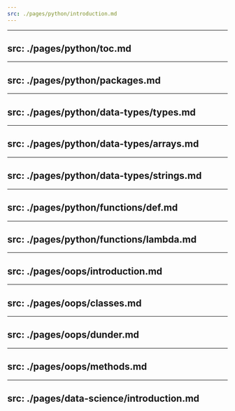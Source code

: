 ```yaml
---
src: ./pages/python/introduction.md
---
```


---
src: ./pages/python/toc.md
---

---
src: ./pages/python/packages.md
---

---
src: ./pages/python/data-types/types.md
---

---
src: ./pages/python/data-types/arrays.md
---

---
src: ./pages/python/data-types/strings.md
---

---
src: ./pages/python/functions/def.md
---

---
src: ./pages/python/functions/lambda.md
---

---
src: ./pages/oops/introduction.md
---

---
src: ./pages/oops/classes.md
---

---
src: ./pages/oops/dunder.md
---

---
src: ./pages/oops/methods.md
---

---
src: ./pages/data-science/introduction.md
---
